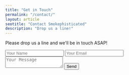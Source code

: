 ```yaml
---
title: "Get in Touch"
permalink: "/contact/"
layout: article
seotitle: "Contact Smokephisticated"
description: "Drop us a line!" 
---
```


Please drop us a line and we'll be in touch ASAP! 

<form action="https://formspree.io/admin@smokephisticated.com" method="POST">
  <input type="text" name="Name" placeholder="Your Name">
  <input type="email" name="email" placeholder="Your Email">
  <textarea name="message" placeholder="Your Message"></textarea>
  <input type="submit" value="Send">
</form>